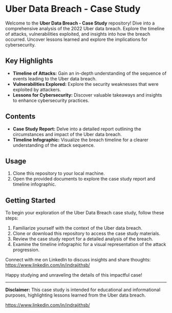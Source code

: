 # Uber Data Breach - Case Study

Welcome to the **Uber Data Breach - Case Study** repository! Dive into a comprehensive analysis of the 2022 Uber data breach. Explore the timeline of attacks, vulnerabilities exploited, and insights into how the breach occurred. Uncover lessons learned and explore the implications for cybersecurity.

## Key Highlights

- **Timeline of Attacks:** Gain an in-depth understanding of the sequence of events leading to the Uber data breach.
- **Vulnerabilities Explored:** Explore the security weaknesses that were exploited by attackers.
- **Lessons for Cybersecurity:** Discover valuable takeaways and insights to enhance cybersecurity practices.

## Contents

- **Case Study Report:** Delve into a detailed report outlining the circumstances and impact of the Uber data breach.
- **Timeline Infographic:** Visualize the breach timeline for a clearer understanding of the attack sequence.

## Usage

1. Clone this repository to your local machine.
2. Open the provided documents to explore the case study report and timeline infographic.

## Getting Started

To begin your exploration of the Uber Data Breach case study, follow these steps:

1. Familiarize yourself with the context of the Uber data breach.
2. Clone or download this repository to access the case study materials.
3. Review the case study report for a detailed analysis of the breach.
4. Examine the timeline infographic for a visual representation of the attack progression.

Connect with me on LinkedIn to discuss insights and share thoughts: https://www.linkedin.com/in/indrajithsb/

Happy studying and unraveling the details of this impactful case!

---

**Disclaimer:** This case study is intended for educational and informational purposes, highlighting lessons learned from the Uber data breach.

https://www.linkedin.com/in/indrajithsb/
